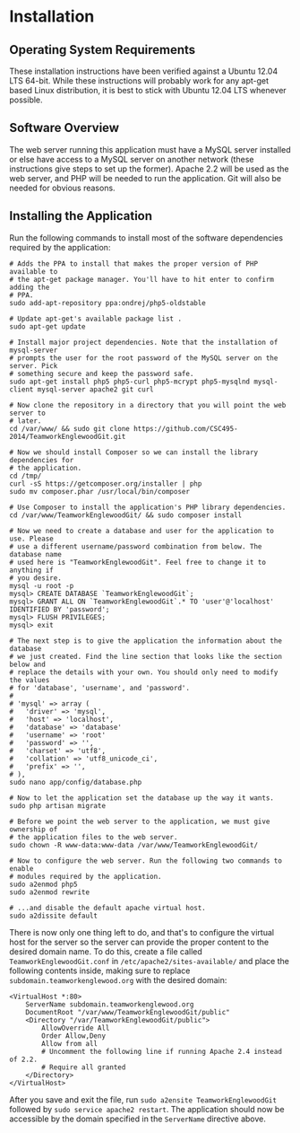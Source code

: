 Installation
============

Operating System Requirements
-----------------------------

These installation instructions have been verified against a Ubuntu 12.04 LTS 64-bit.
While these instructions will probably work for any apt-get based Linux distribution,
it is best to stick with Ubuntu 12.04 LTS whenever possible.

Software Overview
-----------------

The web server running this application must have a MySQL server installed or else have
access to a MySQL server on another network (these instructions give steps to set up
the former). Apache 2.2 will be used as the web server, and PHP will be needed to run
the application. Git will also be needed for obvious reasons.

Installing the Application
--------------------------

Run the following commands to install most of the software dependencies required by
the application:

    # Adds the PPA to install that makes the proper version of PHP available to
    # the apt-get package manager. You'll have to hit enter to confirm adding the
    # PPA.
    sudo add-apt-repository ppa:ondrej/php5-oldstable

    # Update apt-get's available package list .
    sudo apt-get update

    # Install major project dependencies. Note that the installation of mysql-server
    # prompts the user for the root password of the MySQL server on the server. Pick
    # something secure and keep the password safe.
    sudo apt-get install php5 php5-curl php5-mcrypt php5-mysqlnd mysql-client mysql-server apache2 git curl

    # Now clone the repository in a directory that you will point the web server to
    # later.
    cd /var/www/ && sudo git clone https://github.com/CSC495-2014/TeamworkEnglewoodGit.git

    # Now we should install Composer so we can install the library dependencies for
    # the application.
    cd /tmp/
    curl -sS https://getcomposer.org/installer | php
    sudo mv composer.phar /usr/local/bin/composer

    # Use Composer to install the application's PHP library dependencies.
    cd /var/www/TeamworkEnglewoodGit/ && sudo composer install

    # Now we need to create a database and user for the application to use. Please
    # use a different username/password combination from below. The database name
    # used here is "TeamworkEnglewoodGit". Feel free to change it to anything if
    # you desire.
    mysql -u root -p
    mysql> CREATE DATABASE `TeamworkEnglewoodGit`;
    mysql> GRANT ALL ON `TeamworkEnglewoodGit`.* TO 'user'@'localhost' IDENTIFIED BY 'password';
    mysql> FLUSH PRIVILEGES;
    mysql> exit

    # The next step is to give the application the information about the database
    # we just created. Find the line section that looks like the section below and
    # replace the details with your own. You should only need to modify the values
    # for 'database', 'username', and 'password'.
    #
    # 'mysql' => array (
    #   'driver' => 'mysql',
    #   'host' => 'localhost',
    #   'database' => 'database'
    #   'username' => 'root'
    #   'password' => '',
    #   'charset' => 'utf8',
    #   'collation' => 'utf8_unicode_ci',
    #   'prefix' => '',
    # ),
    sudo nano app/config/database.php

    # Now to let the application set the database up the way it wants.
    sudo php artisan migrate

    # Before we point the web server to the application, we must give ownership of
    # the application files to the web server.
    sudo chown -R www-data:www-data /var/www/TeamworkEnglewoodGit/

    # Now to configure the web server. Run the following two commands to enable
    # modules required by the application.
    sudo a2enmod php5
    sudo a2enmod rewrite

    # ...and disable the default apache virtual host.
    sudo a2dissite default


There is now only one thing left to do, and that's to configure the virtual host for
the server so the server can provide the proper content to the desired domain name.
To do this, create a file called `TeamworkEnglewoodGit.conf` in
`/etc/apache2/sites-available/` and place the following contents inside, making sure
to replace `subdomain.teamworkenglewood.org` with the desired domain:

    <VirtualHost *:80>
        ServerName subdomain.teamworkenglewood.org
        DocumentRoot "/var/www/TeamworkEnglewoodGit/public"
        <Directory "/var/TeamworkEnglewoodGit/public">
            AllowOverride All
            Order Allow,Deny
            Allow from all
            # Uncomment the following line if running Apache 2.4 instead of 2.2.
            # Require all granted
        </Directory>
    </VirtualHost>

After you save and exit the file, run `sudo a2ensite TeamworkEnglewoodGit` followed by
`sudo service apache2 restart`. The application should now be accessible by the
domain specified in the `ServerName` directive above.

